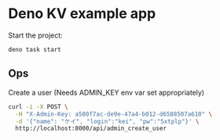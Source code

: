 # Deno KV example app

Start the project:

```
deno task start
```

## Ops

Create a user (Needs ADMIN_KEY env var set appropriately)

```sh
curl -i -X POST \
  -H "X-Admin-Key: a580f7ac-de9e-47a4-b012-d6588507a610" \
  -d '{"name": "ケイ", "login":"kei", "pw":"5xtplp"}' \
  http://localhost:8000/api/admin_create_user
```

